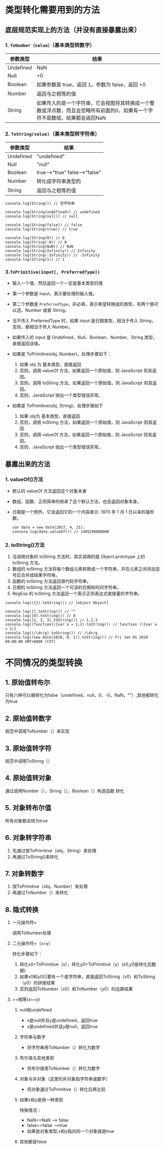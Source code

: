 # 类型转化需要用到的方法

##  底层规范实现上的方法（并没有直接暴露出来）

###  1. `ToNumber（value）`（基本类型转数字）

| 参数类型  | 结果                                                         |
| --------- | ------------------------------------------------------------ |
| Undefined | NaN                                                          |
| Null      | +0                                                           |
| Boolean   | 如果参数是 true，返回 1。参数为 false，返回 +0               |
| Number    | 返回与之相等的值                                             |
| String    | 如果传入的是一个字符串，它会视图将其转换成一个整数或浮点数，而且会忽略所有前面的0，如果有一个字符不是数组，结果都会返回NaN |

###  2. `ToString(value)`（基本类型转字符串）

| 参数类型  | 结果                            |
| --------- | ------------------------------- |
| Undefined | "undefined"                     |
| Null      | "null"                          |
| Boolean   | true-->"true"   false-->"false" |
| Number    | 转化成字符串类型的              |
| String    | 返回与之相等的值                |

```
console.log(String()) // 空字符串

console.log(String(undefined)) // undefined
console.log(String(null)) // null

console.log(String(false)) // false
console.log(String(true)) // true

console.log(String(0)) // 0
console.log(String(-0)) // 0
console.log(String(NaN)) // NaN
console.log(String(Infinity)) // Infinity
console.log(String(-Infinity)) // -Infinity
console.log(String(1)) // 1
```

###  3.`ToPrimitive(input[, PreferredType])`

- 输入一个值，然后返回一个一定是基本类型的值

- 第一个参数是 input，表示要处理的输入值。
- 第二个参数是 `PreferredType`，非必填，表示希望转换成的类型，有两个值可以选，Number 或者 String。
- 当不传入 PreferredType 时，如果 input 是日期类型，相当于传入 String，否则，都相当于传入 Number。
- 如果传入的 input 是 Undefined、Null、Boolean、Number、String 类型，直接返回该值。
- 如果是 ToPrimitive(obj, Number)，处理步骤如下：
  1. 如果 obj 为 基本类型，直接返回
  2. 否则，调用 valueOf 方法，如果返回一个原始值，则 JavaScript 将其返回。
  3. 否则，调用 toString 方法，如果返回一个原始值，则 JavaScript 将其返回。
  4. 否则，JavaScript 抛出一个类型错误异常。

- 如果是 ToPrimitive(obj, String)，处理步骤如下
  1. 如果 obj为 基本类型，直接返回
  2. 否则，调用 toString 方法，如果返回一个原始值，则 JavaScript 将其返回
  3. 否则，调用 valueOf 方法，如果返回一个原始值，则 JavaScript 将其返回。
  4. 否则，JavaScript 抛出一个类型错误异常。

##  暴露出来的方法

###  1.  valueOf()方法

- 默认的 valueOf 方法返回这个对象本身

- 数组、函数、正则简单的继承了这个默认方法，也会返回对象本身。

- 日期是一个例外，它会返回它的一个内容表示: 1970 年 1 月 1 日以来的毫秒数。

  ```
  var date = new Date(2017, 4, 21);
  console.log(date.valueOf()) // 1495296000000
  ```

###  2. toString()方法

1. 当调用对象的 toString 方法时，其实调用的是 Object.prototype 上的 toString 方法。
2. 数组的 toString 方法将每个数组元素转换成一个字符串，并在元素之间添加逗号后合并成结果字符串。
3. 函数的 toString 方法返回源代码字符串。
4. 日期的 toString 方法返回一个可读的日期和时间字符串。
5. RegExp 的 toString 方法返回一个表示正则表达式直接量的字符串。

```
console.log(({}).toString()) // [object Object]

console.log([].toString()) // ""
console.log([0].toString()) // 0
console.log([1, 2, 3].toString()) // 1,2,3
console.log((function(){var a = 1;}).toString()) // function (){var a = 1;}
console.log((/\d+/g).toString()) // /\d+/g
console.log((new Date(2010, 0, 1)).toString()) // Fri Jan 01 2010 00:00:00 GMT+0800 (CST)
```

#  不同情况的类型转换

##  1. 原始值转布尔

只有六种可以被转化为false（undefined，null，0，-0，NaN，""）,其他都转化为true

##  2. 原始值转数字

规范中调用ToNumber（）来实现

##  3. 原始值转字符

规范中调用ToString（）

##  4. 原始值转对象

通过调用Number（），String（），Boolean（）构造函数 转化

##  5. 对象转布尔值

所有对象都会转为true

##  6. 对象转字符串

1. 先通过按ToPrimitive（obj，String）来处理
2. 再通过ToString()来转化

##  7. 对象转数字 

1. 按ToPrimitive（obj，Number）来处理
2. 再通过ToNumber（）来转化

##  8. 隐式转换

1. 一元操作符+

   调用ToNumber处理

2. 二元操作符+（x+y）

   转化步骤如下：

   1. 转化x0=ToPrimitive（x），转化y0=ToPrimitive（y）(x0,y0是转化后数据)
   2. 如果x0和y0只要有一个是字符串，直接返回ToString（x0）和ToString（y0）的拼接结果
   3. 否则返回ToNumber（x0）和ToNumber（y0）的运算结果

3. ==相等(x==y)

   1. null和undefined

      - x是null并且y是undefined，返回true
      - x是undefined并且y是null，返回true

   2. 字符串与数字

      - 将字符串用ToNumber（）转化为数字

   3. 布尔值与其他类型

      - 将布尔值用ToNumber（）转化为数字

   4. 对象与非对象（这里的非对象指字符串或数字）

      - 将对象通过ToPrimitive（）转化后再比较

   5. 如果x和y是用一种类型

      特殊情况：

      - NaN==NaN    --> false
      - false==false  -->true
      - 如果是对象类型,x和y指向同一个对象就是true

   6. 其他都是false









